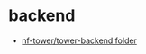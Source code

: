 # backend

 * [nf-tower/tower-backend folder](https://github.com/seqeralabs/nf-tower/tree/master/tower-backend)